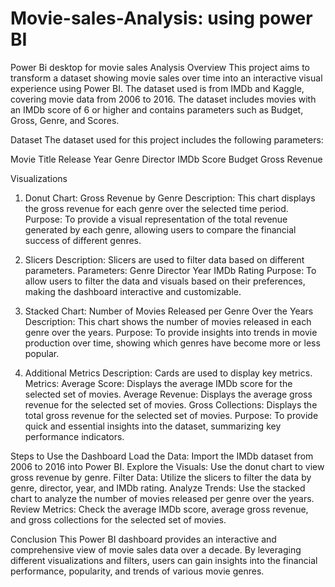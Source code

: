 # Movie-sales-Analysis: using power BI
Power Bi desktop for movie sales Analysis
Overview
This project aims to transform a dataset showing movie sales over time into an interactive visual experience using Power BI. The dataset used is from IMDb and Kaggle, covering movie data from 2006 to 2016. The dataset includes movies with an IMDb score of 6 or higher and contains parameters such as Budget, Gross, Genre, and Scores.

Dataset
The dataset used for this project includes the following parameters:

Movie Title Release Year Genre Director IMDb Score Budget Gross Revenue

Visualizations
1. Donut Chart: Gross Revenue by Genre
Description: This chart displays the gross revenue for each genre over the selected time period. Purpose: To provide a visual representation of the total revenue generated by each genre, allowing users to compare the financial success of different genres.

2. Slicers
Description: Slicers are used to filter data based on different parameters. Parameters: Genre Director Year IMDb Rating Purpose: To allow users to filter the data and visuals based on their preferences, making the dashboard interactive and customizable.

3. Stacked Chart: Number of Movies Released per Genre Over the Years
Description: This chart shows the number of movies released in each genre over the years. Purpose: To provide insights into trends in movie production over time, showing which genres have become more or less popular.

4. Additional Metrics
Description: Cards are used to display key metrics. Metrics: Average Score: Displays the average IMDb score for the selected set of movies. Average Revenue: Displays the average gross revenue for the selected set of movies. Gross Collections: Displays the total gross revenue for the selected set of movies. Purpose: To provide quick and essential insights into the dataset, summarizing key performance indicators.

Steps to Use the Dashboard
Load the Data: Import the IMDb dataset from 2006 to 2016 into Power BI. Explore the Visuals: Use the donut chart to view gross revenue by genre. Filter Data: Utilize the slicers to filter the data by genre, director, year, and IMDb rating. Analyze Trends: Use the stacked chart to analyze the number of movies released per genre over the years. Review Metrics: Check the average IMDb score, average gross revenue, and gross collections for the selected set of movies.

Conclusion
This Power BI dashboard provides an interactive and comprehensive view of movie sales data over a decade. By leveraging different visualizations and filters, users can gain insights into the financial performance, popularity, and trends of various movie genres.
